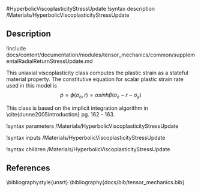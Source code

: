 #HyperbolicViscoplasticityStressUpdate
!syntax description /Materials/HyperbolicViscoplasticityStressUpdate


## Description
!include docs/content/documentation/modules/tensor_mechanics/common/supplementalRadialReturnStressUpdate.md

This uniaxial viscoplasticity class computes the plastic strain as a stateful material property.  The constitutive equation for scalar plastic strain rate used in this model is
$$
\dot{p} = \phi (\sigma_e , r) = \alpha sinh \beta (\sigma_e -r - \sigma_y)
$$

This class is based on the implicit integration algorithm in \cite{dunne2005introduction} pg. 162 - 163.

!syntax parameters /Materials/HyperbolicViscoplasticityStressUpdate

!syntax inputs /Materials/HyperbolicViscoplasticityStressUpdate

!syntax children /Materials/HyperbolicViscoplasticityStressUpdate

## References
\bibliographystyle{unsrt}
\bibliography{docs/bib/tensor_mechanics.bib}
